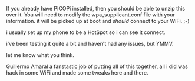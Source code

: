 
If you already have PICOPi installed, then you should be able to unzip this over it. You will need to modify the wpa_supplicant.conf file with your information. it will be picked up at boot and *should* connect to your WiFi. ;-)

i usually set up my phone to be a HotSpot so i can see it connect.

i've been testing it quite a bit and haven't had any issues, but YMMV.

let me know what you think.

Guillermo Amaral a fanstastic job of putting all of this together, all i did was hack in some WiFi and made some tweaks here and there.
